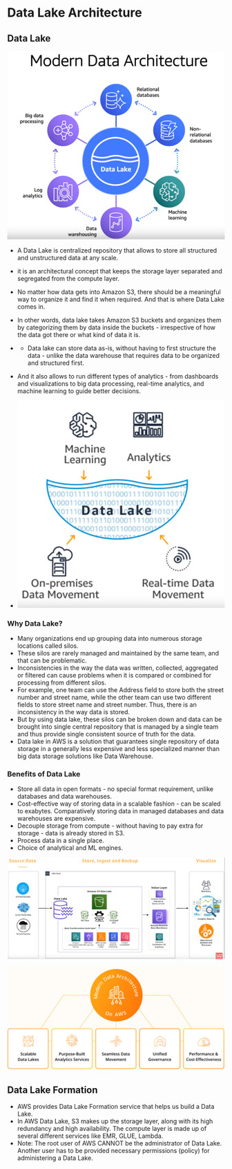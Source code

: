 # Data Lake Architecture


## Data Lake

![Modern Data Architecture](./images/modern_data_architecture.png)

* A Data Lake is centralized repository that allows to store all structured and unstructured data at any scale. 
* it is an architectural concept that keeps the storage layer separated and segregated from the compute layer. 
* No matter how data gets into Amazon S3, there should be a meaningful way to organize it and find it when required. And that is where Data Lake comes in. 
* In other words, data lake takes Amazon S3 buckets and organizes them by categorizing them by data inside the buckets - irrespective of how the data got there or what kind of data it is. 
* * Data lake can store data as-is, without having to first structure the data - unlike the data warehouse that requires data to be organized and structured first. 
* And it also allows to run different types of analytics - from dashboards and visualizations to big data processing, real-time analytics, and machine learning to guide better decisions. 

* ![Data Lake](./images/data_lake.png)

### Why Data Lake? 
* Many organizations end up grouping data into numerous storage locations called silos.
* These silos are rarely managed and maintained by the same team, and that can be problematic. 
* Inconsistencies in the way the data was written, collected, aggregated or filtered can cause problems when it is compared or combined for processing from different silos. 
* For example, one team can use the Address field to store both the street number and street name, while the other team can use two different fields to store street name and street number. Thus, there is an inconsistency in the way data is stored. 
* But by using data lake, these silos can be broken down and data can be brought into single central repository that is managed by a single team and thus provide single consistent source of truth for the data. 
* Data lake in AWS is a solution that guarantees single repository of data storage in a generally less expensive and less specialized manner than big data storage solutions like Data Warehouse. 
### Benefits of Data Lake
* Store all data in open formats - no special format requirement, unlike databases and data warehouses. 
* Cost-effective way of storing data in a scalable fashion - can be scaled to exabytes. Comparatively storing data in managed databases and data warehouses are expensive. 
* Decouple storage from compute - without having to pay extra for storage - data is already stored in S3. 
* Process data in a single place. 
*  Choice of analytical and ML engines. 

![Data Lake Architecture](./images/data_lake_architecture.png)


![Modern Data Architecture II](./images/modern_data_architecture_II.png)

## Data Lake Formation
* AWS provides Data Lake Formation service that helps us build a Data Lake. 
* In AWS Data Lake, S3 makes up the storage layer, along with its high redundancy and high availability. The compute layer is made up of several different services like EMR, GLUE, Lambda. 
* Note: The root user of AWS CANNOT be the administrator of Data Lake. Another user has to be provided necessary permissions (policy) for administering a Data Lake. 